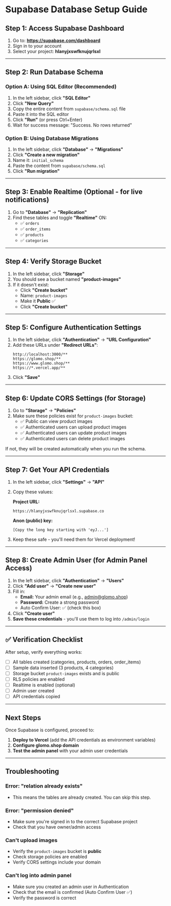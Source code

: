 # Supabase Database Setup Guide

## Step 1: Access Supabase Dashboard

1. Go to: **https://supabase.com/dashboard**
2. Sign in to your account
3. Select your project: **hlanyjxswfknujqrlsxl**

---

## Step 2: Run Database Schema

### Option A: Using SQL Editor (Recommended)
1. In the left sidebar, click **"SQL Editor"**
2. Click **"New Query"**
3. Copy the entire content from `supabase/schema.sql` file
4. Paste it into the SQL editor
5. Click **"Run"** (or press Ctrl+Enter)
6. Wait for success message: "Success. No rows returned"

### Option B: Using Database Migrations
1. In the left sidebar, click **"Database"** → **"Migrations"**
2. Click **"Create a new migration"**
3. Name it: `initial_schema`
4. Paste the content from `supabase/schema.sql`
5. Click **"Run migration"**

---

## Step 3: Enable Realtime (Optional - for live notifications)

1. Go to **"Database"** → **"Replication"**
2. Find these tables and toggle **"Realtime"** ON:
   - ✅ `orders`
   - ✅ `order_items`
   - ✅ `products`
   - ✅ `categories`

---

## Step 4: Verify Storage Bucket

1. In the left sidebar, click **"Storage"**
2. You should see a bucket named **"product-images"**
3. If it doesn't exist:
   - Click **"Create bucket"**
   - Name: `product-images`
   - Make it **Public** ✅
   - Click **"Create bucket"**

---

## Step 5: Configure Authentication Settings

1. In the left sidebar, click **"Authentication"** → **"URL Configuration"**
2. Add these URLs under **"Redirect URLs"**:
   ```
   http://localhost:3000/**
   https://glomo.shop/**
   https://www.glomo.shop/**
   https://*.vercel.app/**
   ```
3. Click **"Save"**

---

## Step 6: Update CORS Settings (for Storage)

1. Go to **"Storage"** → **"Policies"**
2. Make sure these policies exist for `product-images` bucket:
   - ✅ Public can view product images
   - ✅ Authenticated users can upload product images
   - ✅ Authenticated users can update product images
   - ✅ Authenticated users can delete product images

If not, they will be created automatically when you run the schema.

---

## Step 7: Get Your API Credentials

1. In the left sidebar, click **"Settings"** → **"API"**
2. Copy these values:

   **Project URL:**
   ```
   https://hlanyjxswfknujqrlsxl.supabase.co
   ```

   **Anon (public) key:**
   ```
   [Copy the long key starting with 'eyJ...']
   ```

3. Keep these safe - you'll need them for Vercel deployment!

---

## Step 8: Create Admin User (for Admin Panel Access)

1. In the left sidebar, click **"Authentication"** → **"Users"**
2. Click **"Add user"** → **"Create new user"**
3. Fill in:
   - **Email:** Your admin email (e.g., admin@glomo.shop)
   - **Password:** Create a strong password
   - Auto Confirm User: ✅ (check this box)
4. Click **"Create user"**
5. **Save these credentials** - you'll use them to log into `/admin/login`

---

## ✅ Verification Checklist

After setup, verify everything works:

- [ ] All tables created (categories, products, orders, order_items)
- [ ] Sample data inserted (3 products, 4 categories)
- [ ] Storage bucket `product-images` exists and is public
- [ ] RLS policies are enabled
- [ ] Realtime is enabled (optional)
- [ ] Admin user created
- [ ] API credentials copied

---

## Next Steps

Once Supabase is configured, proceed to:
1. **Deploy to Vercel** (add the API credentials as environment variables)
2. **Configure glomo.shop domain**
3. **Test the admin panel** with your admin user credentials

---

## Troubleshooting

### Error: "relation already exists"
- This means the tables are already created. You can skip this step.

### Error: "permission denied"
- Make sure you're signed in to the correct Supabase project
- Check that you have owner/admin access

### Can't upload images
- Verify the `product-images` bucket is **public**
- Check storage policies are enabled
- Verify CORS settings include your domain

### Can't log into admin panel
- Make sure you created an admin user in Authentication
- Check that the email is confirmed (Auto Confirm User ✅)
- Verify the password is correct
